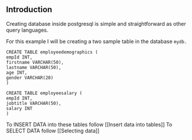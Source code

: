 
## Introduction

Creating database inside postgresql is simple and straightforward as other query languages.

For this example I will be creating a two sample table in the database `mydb.`

```
CREATE TABLE employeedemographics (
empId INT,
firstname VARCHAR(50),
lastname VARCHAR(50),
age INT,
gender VARCHAR(20)
)
```

```
CREATE TABLE employeesalary (
empId INT,
jobtitle VARCHAR(50),
salary INT
)
```


To INSERT DATA into these tables follow [[Insert data into tables]]
To SELECT DATA follow [[Selecting data]]